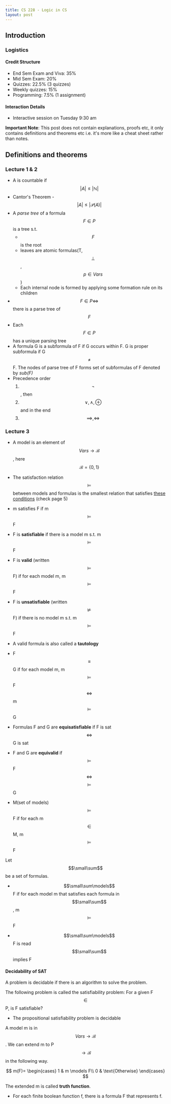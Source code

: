 ```yaml
---
title: CS 228 - Logic in CS
layout: post
---
```


## Introduction

### Logistics

#### Credit Structure

- End Sem Exam and Viva: 35%
- Mid Sem Exam: 20%
- Quizzes: 22.5% (3 quizzes)
- Weekly quizzes: 15%
- Programming: 7.5% (1 assignment)

#### Interaction Details

- Interactive session on Tuesday 9:30 am

**Important Note**: This post does not contain explanations, proofs etc, it only contains definitions and theorems etc i.e. it's more like a cheat sheet rather than notes.

## Definitions and theorems

### Lecture 1 & 2

- A is countable if $$\vert A\vert \leq \vert\mathbb{N}\vert$$
- Cantor's Theorem - $$\vert A\vert \leq \vert\mathcal{P}(A)\vert$$
- A _parse tree_ of a formula $$F \in P$$ is a tree s.t.
  - $$F$$ is the root
  - leaves are atomic formulas(T, $$\perp$$, $$p \in Vars$$)
  - Each internal node is formed by applying some formation rule on its children
- $$F \in P \iff$$ there is a parse tree of $$F$$
- Each $$F \in P$$ has a unique parsing tree
- A formula G is a subformula of F if G occurs within F. G is proper subformula if G $$\neq$$ F. The nodes of parse tree of F forms set of subformulas of F denoted by _sub(F)_
- Precedence order
  1.  $$\neg$$, then
  2.  $$\vee, \wedge, \oplus$$ and in the end
  3.  $$\implies, \iff$$

### Lecture 3

- A model is an element of $$Vars \rightarrow \mathcal{B}$$, here $$\mathcal{B} = \{0,1\}$$
- The satisfaction relation $$\models$$ between models and formulas is the smallest relation that satisfies [these conditions](https://www.cse.iitb.ac.in/~akg/courses/2021-logic/lec-03-truth-table.pdf) (check page 5)
- m satisfies F if m $$\models$$ F
- F is **satisfiable** if there is a model m s.t. m $$\models$$ F
- F is **valid** (written $$\models$$ F) if for each model m, m $$\models$$ F
- F is **unsatisfiable** (written $$\not\models$$ F) if there is no model m s.t. m $$\models$$ F
- A valid formula is also called a **tautology**

- F $$\equiv$$ G if for each model m, m $$\models$$ F $$\iff$$ m $$\models$$ G
- Formulas F and G are **equisatisfiable** if F is sat $$\iff$$ G is sat
- F and G are **equivalid** if $$\models$$ F $$\iff$$ $$\models$$ G

- M(set of models) $$\models$$ F if for each m $$\in$$ M, m $$\models$$ F

Let $$\small\sum$$ be a set of formulas.

- $$\small\sum\models$$ F if for each model m that satisfies each formula in $$\small\sum$$, m $$\models$$ F

- $$\small\sum\models$$ F is read $$\small\sum$$ implies F

#### Decidability of SAT

A problem is decidable if there is an algorithm to solve the problem.

The following problem is called the satisfiability problem: For a given F $$\in$$ P, is F satisfiable?

- The propositional satisfiability problem is decidable

A model m is in $$Vars \rightarrow \mathcal{B}$$. We can extend m to P $$\rightarrow \mathcal{B}$$ in the following way.

$$
m(F)=
\begin{cases}
1 & m \models F\\
0 & \text{Otherwise}
\end{cases}
$$

The extended m is called **truth function**.

- For each finite boolean function f, there is a formula F that represents f.
